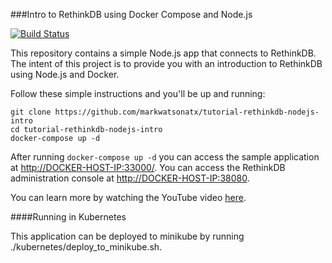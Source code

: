 ###Intro to RethinkDB using Docker Compose and Node.js

[![Build Status](https://travis-ci.org/markwatsonatx/tutorial-rethinkdb-nodejs-intro.svg?branch=master)](https://travis-ci.org/markwatsonatx/tutorial-rethinkdb-nodejs-intro)

This repository contains a simple Node.js app that connects to RethinkDB.
The intent of this project is to provide you with an introduction to RethinkDB using Node.js and Docker.

Follow these simple instructions and you'll be up and running:

```
git clone https://github.com/markwatsonatx/tutorial-rethinkdb-nodejs-intro
cd tutorial-rethinkdb-nodejs-intro
docker-compose up -d
```

After running `docker-compose up -d` you can access the sample application at [http://DOCKER-HOST-IP:33000/](http://localhost:33000).
You can access the RethinkDB administration console at [http://DOCKER-HOST-IP:38080](http://localhost:38080).

You can learn more by watching the YouTube video [here](https://youtu.be/K4q9POtIs4g).

####Running in Kubernetes

This application can be deployed to minikube by running ./kubernetes/deploy_to_minikube.sh.